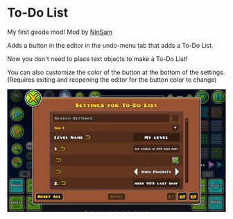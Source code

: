 # To-Do List

My first geode mod! Mod by [NinSam](https://gdbrowser.com/u/20754112)

Adds a button in the editor in the undo-menu tab that adds a To-Do List. 

Now you don't need to place text objects to make a To-Do List! 

You can also customize the color of the button at the bottom of the settings. (Requires exiting and reopening the editor for the button color to change)

![image](resources/screenshot.png)